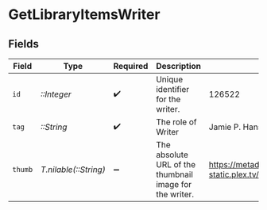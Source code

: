 # GetLibraryItemsWriter


## Fields

| Field                                                                         | Type                                                                          | Required                                                                      | Description                                                                   | Example                                                                       |
| ----------------------------------------------------------------------------- | ----------------------------------------------------------------------------- | ----------------------------------------------------------------------------- | ----------------------------------------------------------------------------- | ----------------------------------------------------------------------------- |
| `id`                                                                          | *::Integer*                                                                   | :heavy_check_mark:                                                            | Unique identifier for the writer.                                             | 126522                                                                        |
| `tag`                                                                         | *::String*                                                                    | :heavy_check_mark:                                                            | The role of Writer                                                            | Jamie P. Hanson                                                               |
| `thumb`                                                                       | *T.nilable(::String)*                                                         | :heavy_minus_sign:                                                            | The absolute URL of the thumbnail image for the writer.                       | https://metadata-static.plex.tv/8/people/8d65fa96804802e08f2de09fe014408e.jpg |